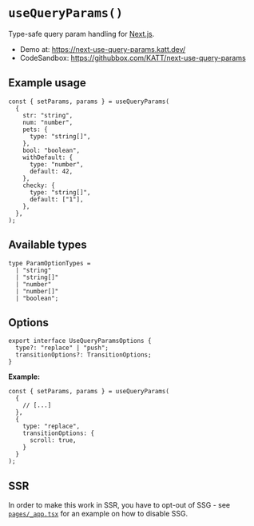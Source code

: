 # `useQueryParams()`


Type-safe query param handling for [Next.js](https://nextjs.org/).

- Demo at: https://next-use-query-params.katt.dev/
- CodeSandbox: https://githubbox.com/KATT/next-use-query-params

## Example usage

```tsx
const { setParams, params } = useQueryParams(
  {
    str: "string",
    num: "number",
    pets: {
      type: "string[]",
    },
    bool: "boolean",
    withDefault: {
      type: "number",
      default: 42,
    },
    checky: {
      type: "string[]",
      default: ["1"],
    },
  },
);
```

## Available types

```tsx
type ParamOptionTypes =
  | "string"
  | "string[]"
  | "number"
  | "number[]"
  | "boolean";
```

## Options

```tsx
export interface UseQueryParamsOptions {
  type?: "replace" | "push";
  transitionOptions?: TransitionOptions;
}
```

**Example:**

```tsx
const { setParams, params } = useQueryParams(
  {
    // [...]
  },
  {
    type: "replace",
    transitionOptions: {
      scroll: true,
    }
  }
);
```

## SSR

In order to make this work in SSR, you have to opt-out of SSG - see [`pages/_app.tsx`](pages/_app.tsx) for an example on how to disable SSG.